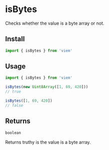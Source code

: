 # isBytes

Checks whether the value is a byte array or not.

## Install

```ts
import { isBytes } from 'viem'
```

## Usage

```ts
import { isBytes } from 'viem'

isBytes(new Uint8Array([1, 69, 420]))
// true

isBytes([1, 69, 420])
// false
```

## Returns

`boolean`

Returns truthy is the value is a byte array.